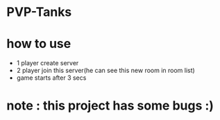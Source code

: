 # PVP-Tanks
# how to use
- 1 player create server
- 2 player join this server(he can see this new room in room list)
- game starts after 3 secs
# note : this project has some bugs :)
